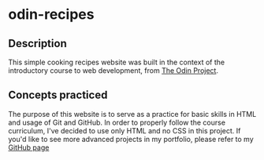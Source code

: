 # odin-recipes
## Description
This simple cooking recipes website was built in the context of the introductory course to web development, from [The Odin Project](https://theodinproject.com).

## Concepts practiced
The purpose of this website is to serve as a practice for basic skills in HTML and usage of Git and GitHub. 
In order to properly follow the course curriculum, I've decided to use only HTML and no CSS in this project. If you'd like to see more advanced projects in my portfolio, please refer to my [GitHub page](https://github.com/JLucasGaldino/)